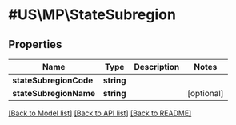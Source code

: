 # #US\MP\StateSubregion

## Properties

Name | Type | Description | Notes
------------ | ------------- | ------------- | -------------
**stateSubregionCode** | **string** |  |
**stateSubregionName** | **string** |  | [optional]


[[Back to Model list]](../) [[Back to API list]](../../Api/US/MP) [[Back to README]](../../README.md)
